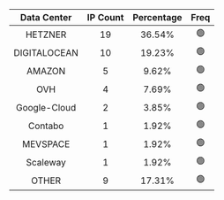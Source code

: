 | Data Center | IP Count | Percentage | Freq |
|:------------:|:--------:|:-----------:|:-----:|
| HETZNER | 19 | 36.54% | 🟢 |
| DIGITALOCEAN | 10 | 19.23% | 🟢 |
| AMAZON | 5 | 9.62% | 🟢 |
| OVH | 4 | 7.69% | 🟢 |
| Google-Cloud | 2 | 3.85% | 🟢 |
| Contabo | 1 | 1.92% | 🟢 |
| MEVSPACE | 1 | 1.92% | 🟢 |
| Scaleway | 1 | 1.92% | 🟢 |
| OTHER | 9 | 17.31% | 🟢 |
